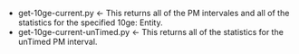 

* get-10ge-current.py <- This returns all of the PM intervales and all of the statistics for the specified 10ge: Entity. 
* get-10ge-current-unTimed.py <- This returns all of the statistics for the unTimed PM interval. 